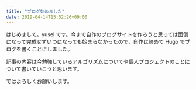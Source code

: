 ```yaml
---
title: "ブログ始めました"
date: 2019-04-14T15:52:26+09:00
---
```


はじめまして。yusei です。今まで自作のブログサイトを作ろうと思っては面倒になって完成せずいつになっても始まらなかったので、自作は諦めて Hugo でブログを書くことにしました。

記事の内容は今勉強しているアルゴリズムについてや個人プロジェクトのことについて書いていこうと思います。

ではよろしくお願いします。

